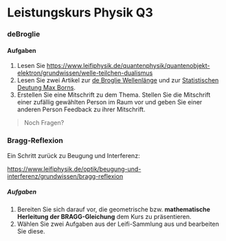 Leistungskurs Physik Q3
=====================

### deBroglie

#### Aufgaben

1. Lesen Sie https://www.leifiphysik.de/quantenphysik/quantenobjekt-elektron/grundwissen/welle-teilchen-dualismus
1. Lesen Sie zwei Artikel zur [de Broglie Wellenlänge](https://www.leifiphysik.de/quantenphysik/quantenobjekt-elektron/grundwissen/de-broglie-wellenlaenge) und zur [Statistischen Deutung Max Borns](https://www.leifiphysik.de/quantenphysik/quantenobjekt-elektron/grundwissen/statistische-deutung).
2. Erstellen Sie eine Mitschrift zu dem Thema. Stellen Sie die Mitschrift einer zufällig gewählten Person im Raum vor und geben Sie einer anderen Person Feedback zu ihrer Mitschrift.

> Noch Fragen?

### Bragg-Reflexion

Ein Schritt zurück zu Beugung und Interferenz:

https://www.leifiphysik.de/optik/beugung-und-interferenz/grundwissen/bragg-reflexion

##### Aufgaben

1. Bereiten Sie sich darauf vor, die geometrische bzw. **mathematische Herleitung der BRAGG-Gleichung** dem Kurs zu präsentieren.
2. Wählen Sie zwei Aufgaben aus der Leifi-Sammlung aus und bearbeiten Sie diese.